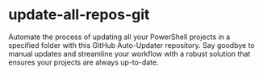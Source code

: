 # update-all-repos-git
Automate the process of updating all your PowerShell projects in a specified folder with this GitHub Auto-Updater repository. Say goodbye to manual updates and streamline your workflow with a robust solution that ensures your projects are always up-to-date.
